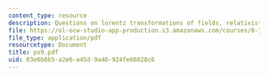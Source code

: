 ```yaml
---
content_type: resource
description: Questions on lorentz transformations of fields, relativistic dynamics
file: https://ol-ocw-studio-app-production.s3.amazonaws.com/courses/8-311-electromagnetic-theory-spring-2004/03e6b8b5a2e6a45d9a46924fe66028c6_ps9.pdf
file_type: application/pdf
resourcetype: Document
title: ps9.pdf
uid: 03e6b8b5-a2e6-a45d-9a46-924fe66028c6
---
```

